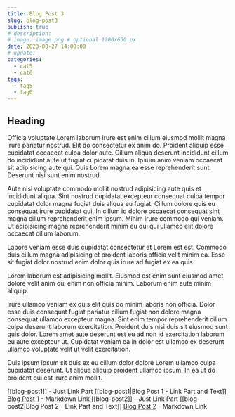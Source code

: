 ```yaml
---
title: Blog Post 3
slug: blog-post3
publish: true
# description: 
# image: image.png # optional 1200x630 px
date: 2023-08-27 14:00:00
# update: 
categories:
  - cat5
  - cat6
tags:
  - tag5
  - tag6
---
```


## Heading

Officia voluptate Lorem laborum irure est enim cillum eiusmod mollit magna irure pariatur nostrud. Elit do consectetur ex anim do. Proident aliquip esse cupidatat occaecat culpa dolor aute. Cillum aliqua deserunt incididunt cillum do incididunt aute ut fugiat cupidatat duis in. Ipsum anim veniam occaecat sit adipisicing aute qui. Quis Lorem magna ea esse reprehenderit sunt. Deserunt nisi sunt enim nostrud.

Aute nisi voluptate commodo mollit nostrud adipisicing aute quis et incididunt aliqua. Sint nostrud cupidatat excepteur consequat culpa tempor cupidatat dolor magna fugiat duis aliqua eu fugiat. Cillum dolore quis eu consequat irure cupidatat qui. In cillum id dolore occaecat consequat sint magna cillum reprehenderit enim ipsum. Minim irure commodo qui veniam. Ut adipisicing magna reprehenderit minim eu qui qui ullamco elit dolore occaecat cillum laborum.

Labore veniam esse duis cupidatat consectetur et Lorem est est. Commodo duis cillum magna adipisicing et proident laboris officia velit minim ea. Esse sit fugiat dolor nostrud enim dolor quis irure ad fugiat ex ea quis.

Lorem laborum est adipisicing mollit. Eiusmod est enim sunt eiusmod amet dolore velit anim qui enim non officia minim. Laborum enim aute minim aliquip.

Irure ullamco veniam ex quis elit quis do minim laboris non officia. Dolor esse duis consequat fugiat pariatur cillum fugiat non dolore magna consequat ullamco excepteur magna. Sint enim tempor reprehenderit cillum culpa deserunt laborum exercitation. Proident duis nisi duis sit eiusmod sunt quis dolor. Lorem amet aute deserunt est eu ad non id exercitation laborum eu aute excepteur ut. Cupidatat veniam ea in dolor est ullamco ex deserunt ullamco voluptate velit ut velit exercitation.

Duis ipsum ipsum sit duis ex eu cillum dolor dolore Lorem ullamco culpa cupidatat deserunt. Ut aliqua aliquip proident ullamco ipsum. In ea ut do proident qui est irure anim mollit.

[[blog-post1]] - Just Link Part
[[blog-post1|Blog Post 1 - Link Part and Text]]
[Blog Post 1](blog-post1.md) - Markdown Link
[[blog-post2]] - Just Link Part
[[blog-post2|Blog Post 2 - Link Part and Text]]
[Blog Post 2](blog-post2.md) - Markdown Link
